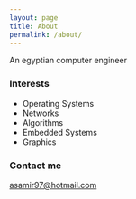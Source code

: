 ```yaml
---
layout: page
title: About
permalink: /about/
---
```


An egyptian computer engineer

### Interests
- Operating Systems
- Networks
- Algorithms
- Embedded Systems
- Graphics

### Contact me

[asamir97@hotmail.com](mailto:asamir97@hotmail.com)
